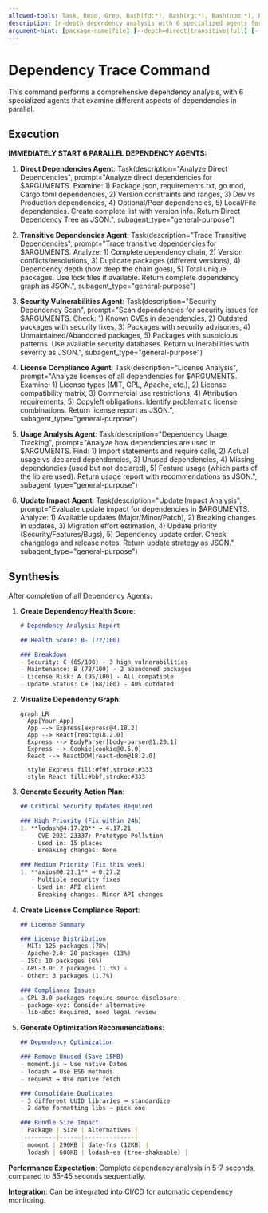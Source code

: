 ```yaml
---
allowed-tools: Task, Read, Grep, Bash(fd:*), Bash(rg:*), Bash(npm:*), Bash(pip:*), Bash(cargo:*)
description: In-depth dependency analysis with 6 specialized agents for complete transparency
argument-hint: [package-name|file] [--depth=direct|transitive|full] [--check=security|licenses|all]
---
```


# Dependency Trace Command

This command performs a comprehensive dependency analysis, with 6 specialized agents that examine different aspects of dependencies in parallel.

## Execution

**IMMEDIATELY START 6 PARALLEL DEPENDENCY AGENTS:**

1. **Direct Dependencies Agent**: Task(description="Analyze Direct Dependencies", prompt="Analyze direct dependencies for $ARGUMENTS. Examine: 1) Package.json, requirements.txt, go.mod, Cargo.toml dependencies, 2) Version constraints and ranges, 3) Dev vs Production dependencies, 4) Optional/Peer dependencies, 5) Local/File dependencies. Create complete list with version info. Return Direct Dependency Tree as JSON.", subagent_type="general-purpose")

2. **Transitive Dependencies Agent**: Task(description="Trace Transitive Dependencies", prompt="Trace transitive dependencies for $ARGUMENTS. Analyze: 1) Complete dependency chain, 2) Version conflicts/resolutions, 3) Duplicate packages (different versions), 4) Dependency depth (how deep the chain goes), 5) Total unique packages. Use lock files if available. Return complete dependency graph as JSON.", subagent_type="general-purpose")

3. **Security Vulnerabilities Agent**: Task(description="Security Dependency Scan", prompt="Scan dependencies for security issues for $ARGUMENTS. Check: 1) Known CVEs in dependencies, 2) Outdated packages with security fixes, 3) Packages with security advisories, 4) Unmaintained/Abandoned packages, 5) Packages with suspicious patterns. Use available security databases. Return vulnerabilities with severity as JSON.", subagent_type="general-purpose")

4. **License Compliance Agent**: Task(description="License Analysis", prompt="Analyze licenses of all dependencies for $ARGUMENTS. Examine: 1) License types (MIT, GPL, Apache, etc.), 2) License compatibility matrix, 3) Commercial use restrictions, 4) Attribution requirements, 5) Copyleft obligations. Identify problematic license combinations. Return license report as JSON.", subagent_type="general-purpose")

5. **Usage Analysis Agent**: Task(description="Dependency Usage Tracking", prompt="Analyze how dependencies are used in $ARGUMENTS. Find: 1) Import statements and require calls, 2) Actual usage vs declared dependencies, 3) Unused dependencies, 4) Missing dependencies (used but not declared), 5) Feature usage (which parts of the lib are used). Return usage report with recommendations as JSON.", subagent_type="general-purpose")

6. **Update Impact Agent**: Task(description="Update Impact Analysis", prompt="Evaluate update impact for dependencies in $ARGUMENTS. Analyze: 1) Available updates (Major/Minor/Patch), 2) Breaking changes in updates, 3) Migration effort estimation, 4) Update priority (Security/Features/Bugs), 5) Dependency update order. Check changelogs and release notes. Return update strategy as JSON.", subagent_type="general-purpose")

## Synthesis

After completion of all Dependency Agents:

1. **Create Dependency Health Score**:
   ```markdown
   # Dependency Analysis Report
   
   ## Health Score: B- (72/100)
   
   ### Breakdown
   - Security: C (65/100) - 3 high vulnerabilities
   - Maintenance: B (78/100) - 2 abandoned packages
   - License Risk: A (95/100) - All compatible
   - Update Status: C+ (68/100) - 40% outdated
   ```

2. **Visualize Dependency Graph**:
   ```mermaid
   graph LR
     App[Your App]
     App --> Express[express@4.18.2]
     App --> React[react@18.2.0]
     Express --> BodyParser[body-parser@1.20.1]
     Express --> Cookie[cookie@0.5.0]
     React --> ReactDOM[react-dom@18.2.0]
     
     style Express fill:#f9f,stroke:#333
     style React fill:#bbf,stroke:#333
   ```

3. **Generate Security Action Plan**:
   ```markdown
   ## Critical Security Updates Required
   
   ### High Priority (Fix within 24h)
   1. **lodash@4.17.20** → 4.17.21
      - CVE-2021-23337: Prototype Pollution
      - Used in: 15 places
      - Breaking changes: None
   
   ### Medium Priority (Fix this week)
   1. **axios@0.21.1** → 0.27.2
      - Multiple security fixes
      - Used in: API client
      - Breaking changes: Minor API changes
   ```

4. **Create License Compliance Report**:
   ```markdown
   ## License Summary
   
   ### License Distribution
   - MIT: 125 packages (78%)
   - Apache-2.0: 20 packages (13%)
   - ISC: 10 packages (6%)
   - GPL-3.0: 2 packages (1.3%) ⚠️
   - Other: 3 packages (1.7%)
   
   ### Compliance Issues
   ⚠️ GPL-3.0 packages require source disclosure:
   - package-xyz: Consider alternative
   - lib-abc: Required, need legal review
   ```

5. **Generate Optimization Recommendations**:
   ```markdown
   ## Dependency Optimization
   
   ### Remove Unused (Save 15MB)
   - moment.js → Use native Dates
   - lodash → Use ES6 methods
   - request → Use native fetch
   
   ### Consolidate Duplicates
   - 3 different UUID libraries → standardize
   - 2 date formatting libs → pick one
   
   ### Bundle Size Impact
   | Package | Size | Alternatives |
   |---------|------|--------------|
   | moment | 290KB | date-fns (12KB) |
   | lodash | 600KB | lodash-es (tree-shakeable) |
   ```

**Performance Expectation**: Complete dependency analysis in 5-7 seconds, compared to 35-45 seconds sequentially.

**Integration**: Can be integrated into CI/CD for automatic dependency monitoring.